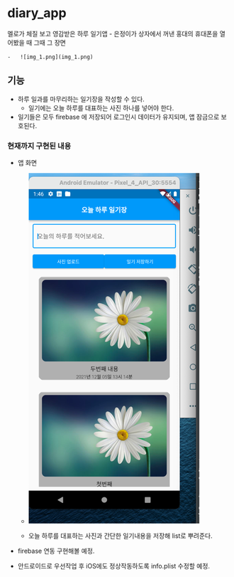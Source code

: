 # diary_app

멜로가 체질 보고 영감받은 하루 일기앱
    -   은정이가 상자에서 꺼낸 홍대의 휴대폰을 열어봤을 때 그때 그 장면

    -   ![img_1.png](img_1.png)

## 기능
-   하루 일과를 마무리하는 일기장을 작성할 수 있다.
    -   일기에는 오늘 하루를 대표하는 사진 하나를 넣어야 한다.
-   일기들은 모두 firebase 에 저장되어 로그인시 데이터가 유지되며, 앱 잠금으로 보호된다.

### 현재까지 구현된 내용
-   앱 화면
    -   ![img.png](img.png)
        
    -   오늘 하루를 대표하는 사진과 간단한 일기내용을 저장해 list로 뿌려준다.
    
-   firebase 연동 구현해볼 예정.
-   안드로이드로 우선작업 후 iOS에도 정상작동하도록 info.plist 수정할 예정.